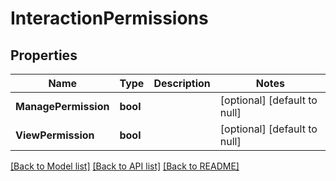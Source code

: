 # InteractionPermissions

## Properties
Name | Type | Description | Notes
------------ | ------------- | ------------- | -------------
**ManagePermission** | **bool** |  | [optional] [default to null]
**ViewPermission** | **bool** |  | [optional] [default to null]

[[Back to Model list]](../README.md#documentation-for-models) [[Back to API list]](../README.md#documentation-for-api-endpoints) [[Back to README]](../README.md)

